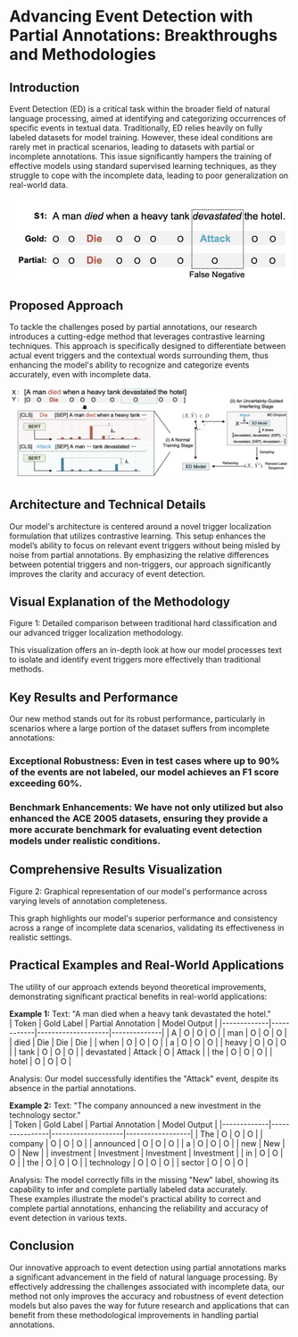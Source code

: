 # Advancing Event Detection with Partial Annotations: Breakthroughs and Methodologies

## Introduction
Event Detection (ED) is a critical task within the broader field of natural language processing, aimed at identifying and categorizing occurrences of specific events in textual data. Traditionally, ED relies heavily on fully labeled datasets for model training. However, these ideal conditions are rarely met in practical scenarios, leading to datasets with partial or incomplete annotations. This issue significantly hampers the training of effective models using standard supervised learning techniques, as they struggle to cope with the incomplete data, leading to poor generalization on real-world data.

![ImageForPartialAnnotation](/Images/PartialAnnotation.png)

## Proposed Approach
To tackle the challenges posed by partial annotations, our research introduces a cutting-edge method that leverages contrastive learning techniques. This approach is specifically designed to differentiate between actual event triggers and the contextual words surrounding them, thus enhancing the model's ability to recognize and categorize events accurately, even with incomplete data.

![ImageForApproachOverview](/Images/ApproachOverview.png)

## Architecture and Technical Details
Our model's architecture is centered around a novel trigger localization formulation that utilizes contrastive learning. This setup enhances the model’s ability to focus on relevant event triggers without being misled by noise from partial annotations. By emphasizing the relative differences between potential triggers and non-triggers, our approach significantly improves the clarity and accuracy of event detection.

## Visual Explanation of the Methodology

Figure 1: Detailed comparison between traditional hard classification and our advanced trigger localization methodology.

This visualization offers an in-depth look at how our model processes text to isolate and identify event triggers more effectively than traditional methods.

## Key Results and Performance
Our new method stands out for its robust performance, particularly in scenarios where a large portion of the dataset suffers from incomplete annotations:

### Exceptional Robustness: Even in test cases where up to 90% of the events are not labeled, our model achieves an F1 score exceeding 60%.
### Benchmark Enhancements: We have not only utilized but also enhanced the ACE 2005 datasets, ensuring they provide a more accurate benchmark for evaluating event detection models under realistic conditions.


## Comprehensive Results Visualization

Figure 2: Graphical representation of our model's performance across varying levels of annotation completeness.

This graph highlights our model's superior performance and consistency across a range of incomplete data scenarios, validating its effectiveness in realistic settings.

## Practical Examples and Real-World Applications

The utility of our approach extends beyond theoretical improvements, demonstrating significant practical benefits in real-world applications:

**Example 1:**
Text: "A man died when a heavy tank devastated the hotel." <br />
| Token       | Gold Label | Partial Annotation | Model Output |
|-------------|------------|--------------------|--------------|
| A           | O          | O                  | O            |
| man         | O          | O                  | O            |
| died        | Die        | Die                | Die          |
| when        | O          | O                  | O            |
| a           | O          | O                  | O            |
| heavy       | O          | O                  | O            |
| tank        | O          | O                  | O            |
| devastated  | Attack     | O                  | Attack       |
| the         | O          | O                  | O            |
| hotel       | O          | O                  | O            |

Analysis: Our model successfully identifies the "Attack" event, despite its absence in the partial annotations. <br />

**Example 2:**
Text: "The company announced a new investment in the technology sector." <br />
| Token       | Gold Label     | Partial Annotation | Model Output     |
|-------------|----------------|--------------------|------------------|
| The         | O              | O                  | O                |
| company     | O              | O                  | O                |
| announced   | O              | O                  | O                |
| a           | O              | O                  | O                |
| new         | New            | O                  | New              |
| investment  | Investment     | Investment         | Investment       |
| in          | O              | O                  | O                |
| the         | O              | O                  | O                |
| technology  | O              | O                  | O                |
| sector      | O              | O                  | O                |

Analysis: The model correctly fills in the missing "New" label, showing its capability to infer and complete partially labeled data accurately. <br />
These examples illustrate the model's practical ability to correct and complete partial annotations, enhancing the reliability and accuracy of event detection in various texts.

## Conclusion
Our innovative approach to event detection using partial annotations marks a significant advancement in the field of natural language processing. By effectively addressing the challenges associated with incomplete data, our method not only improves the accuracy and robustness of event detection models but also paves the way for future research and applications that can benefit from these methodological improvements in handling partial annotations.
